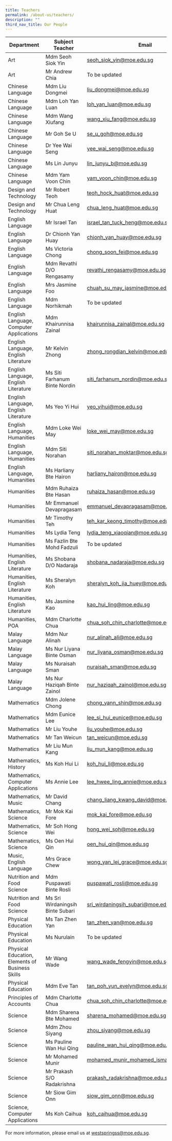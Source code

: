 ```yaml
---
title: Teachers
permalink: /about-us/teachers/
description: ""
third_nav_title: Our People
---
```

| Department 	| Subject Teacher 	| Email 	|
|---	|---	|---	|
| Art 	| Mdm Seoh Siok Yin 	| seoh_siok_yin@moe.edu.sg 	|
| Art 	| Mr Andrew Chia 	| To be updated 	|
| Chinese Language 	| Mdm Liu Dongmei 	| liu_dongmei@moe.edu.sg 	|
| Chinese Language 	| Mdm Loh Yan Luan 	| loh_yan_luan@moe.edu.sg 	|
| Chinese Language 	| Mdm Wang Xiufang 	| wang_xiu_fang@moe.edu.sg 	|
| Chinese Language 	| Mr Goh Se U 	| se_u_goh@moe.edu.sg 	|
| Chinese Language 	| Dr Yee Wai Seng 	| yee_wai_seng@moe.edu.sg 	|
| Chinese Language 	| Ms Lin Junyu 	| lin_junyu_b@moe.edu.sg 	|
| Chinese Language 	| Mdm Yam Voon Chin 	| yam_voon_chin@moe.edu.sg 	|
| Design and Technology 	| Mr Robert Teoh 	| teoh_hock_huat@moe.edu.sg 	|
| Design and Technology 	| Mr Chua Leng Huat 	| chua_leng_huat@moe.edu.sg 	|
| English Language 	| Mr Israel Tan 	| israel_tan_tuck_heng@moe.edu.sg 	|
| English Language 	| Dr Chionh Yan Huay 	| chionh_yan_huay@moe.edu.sg 	|
| English Language 	| Ms Victoria Chong 	| chong_soon_fei@moe.edu.sg 	|
| English Language 	| Mdm Revathi D/O Rengasamy 	| revathi_rengasamy@moe.edu.sg 	|
| English Language 	| Mrs Jasmine Foo 	| chuah_su_may_jasmine@moe.edu.sg 	|
| English Language 	| Mdm Norhikmah 	| To be updated 	|
| English Language, Computer Applications 	| Mdm Khairunnisa Zainal 	| khairunnisa_zainal@moe.edu.sg 	|
| English Language, English Literature 	| Mr Kelvin Zhong 	| zhong_rongdian_kelvin@moe.edu.sg 	|
| English Language, English Literature 	| Ms Siti Farhanum Binte Nordin 	| siti_farhanum_nordin@moe.edu.sg 	|
| English Language, English Literature 	| Ms Yeo Yi Hui 	| yeo_yihui@moe.edu.sg 	|
| English Language, Humanities 	| Mdm Loke Wei May 	| loke_wei_may@moe.edu.sg 	|
| English Language, Humanities 	| Mdm Siti Norahan 	| siti_norahan_moktar@moe.edu.sg 	|
| English Language, Humanities 	| Ms Harliany Bte Hairon 	| harliany_hairon@moe.edu.sg 	|
| Humanities 	| Mdm Ruhaiza Bte Hasan 	| ruhaiza_hasan@moe.edu.sg 	|
| Humanities 	| Mr Emmanuel Devapragasam 	| emmanuel_devapragasam@moe.edu.sg 	|
| Humanities 	| Mr Timothy Teh 	| teh_kar_keong_timothy@moe.edu.sg 	|
| Humanities 	| Ms Lydia Teng 	| lydia_teng_xiaoqian@moe.edu.sg 	||
| Humanities 	| Ms Fazlin Bte Mohd Fadzuli 	| To be updated 	|
| Humanities, English Literature 	| Ms Shobana D/O Nadaraja 	| shobana_nadaraja@moe.edu.sg 	|
| Humanities, English Literature 	| Ms Sheralyn Koh 	| sheralyn_koh_jia_huey@moe.edu.sg 	|
| Humanities, English Literature 	| Ms Jasmine Kao 	| kao_hui_ling@moe.edu.sg 	|
| Humanities, POA 	| Mdm Charlotte Chua 	| chua_soh_chin_charlotte@moe.edu.sg 	|
| Malay Language 	| Mdm Nur Alinah 	| nur_alinah_ali@moe.edu.sg 	|
| Malay Language 	| Ms Nur Liyana Binte Osman 	| nur_liyana_osman@moe.edu.sg 	|
| Malay Language 	| Ms Nuraisah Sman 	| nuraisah_sman@moe.edu.sg 	|
| Malay Language 	| Ms Nur Haziqah Binte Zainol	| nur_haziqah_zainol@moe.edu.sg 	|
| Mathematics 	| Mdm Jolene Chong 	| chong_yann_shin@moe.edu.sg 	|
| Mathematics 	| Mdm Eunice Lee 	| lee_si_hui_eunice@moe.edu.sg 	|
| Mathematics 	| Mr Liu Youhe 	| liu_youhe@moe.edu.sg 	|
| Mathematics 	| Mr Tan Weicun 	| tan_weicun@moe.edu.sg 	|
| Mathematics 	| Mr Liu Mun Kang 	| liu_mun_kang@moe.edu.sg 	|
| Mathematics, History 	| Ms Koh Hui Li 	| koh_hui_li@moe.edu.sg 	|
| Mathematics, Computer Applications 	| Ms Annie Lee 	| lee_hwee_ling_annie@moe.edu.sg 	|
| Mathematics, Music 	| Mr David Chang 	| chang_liang_kwang_david@moe.edu.sg 	|
| Mathematics, Science 	| Mr Mok Kai Fore 	| mok_kai_fore@moe.edu.sg 	|
| Mathematics, Science 	| Mr Soh Hong Wei 	| hong_wei_soh@moe.edu.sg 	|
| Mathematics, Science 	| Ms Oen Hui Qin 	| oen_hui_qin@moe.edu.sg 	|
| Music, English Language 	| Mrs Grace Chew 	| wong_yan_lei_grace@moe.edu.sg 	|
| Nutrition and Food Science 	| Mdm Puspawati Binte Rosli 	| puspawati_rosli@moe.edu.sg 	|
| Nutrition and Food Science 	| Ms Sri Wirdaningsih Binte Subari 	| sri_wirdaningsih_subari@moe.edu.sg 	|
| Physical Education 	| Ms Tan Zhen Yan 	| tan_zhen_yan@moe.edu.sg 	|
| Physical Education 	| Ms Nurulain 	| To be updated 	|
| Physical Education, Elements of Business Skills 	| Mr Wang Wade 	| wang_wade_fengyin@moe.edu.sg 	|
| Physical Education 	| Mdm Eve Tan 	| tan_poh_yun_evelyn@moe.edu.sg 	|
| Principles of Accounts 	| Mdm Charlotte Chua 	| chua_soh_chin_charlotte@moe.edu.sg 	|
| Science 	| Mdm Sharena Bte Mohamed 	| sharena_mohamed@moe.edu.sg 	|
| Science 	| Mdm Zhou Siyang 	| zhou_siyang@moe.edu.sg 	|
| Science 	| Ms Pauline Wan Hui Qing 	| pauline_wan_hui_qing@moe.edu.sg 	|
| Science 	| Mr Mohamed Munir 	| mohamed_munir_mohamed_ismail@moe.edu.sg 	|
| Science 	| Mr Prakash S/O Radakrishna 	| prakash_radakrishna@moe.edu.sg 	|
| Science 	| Mr Siow Gim Onn 	| siow_gim_onn@moe.edu.sg 	|
| Science, Computer Applications 	| Ms Koh Caihua 	| koh_caihua@moe.edu.sg 	|

For more information, please email us at [westspringss@moe.edu.sg](mailto:westspringss@moe.edu.sg).